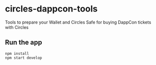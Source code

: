 # circles-dappcon-tools
Tools to prepare your Wallet and Circles Safe for buying DappCon tickets with Circles

## Run the app
```shell
npm install
npm start develop
```
